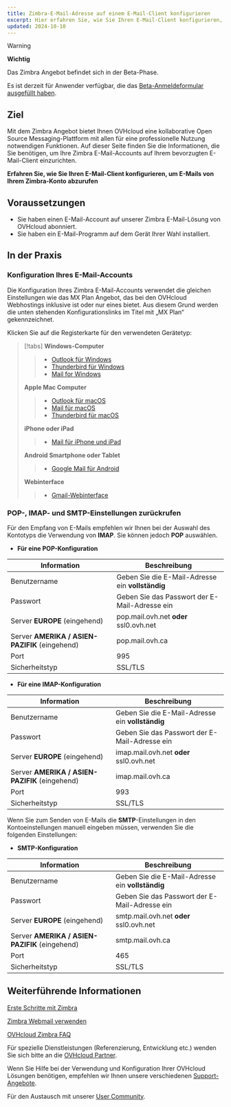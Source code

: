 ```yaml
---
title: Zimbra-E-Mail-Adresse auf einem E-Mail-Client konfigurieren
excerpt: Hier erfahren Sie, wie Sie Ihren E-Mail-Client konfigurieren, um E-Mails von Ihrem Zimbra-Konto abzurufen
updated: 2024-10-10
---
```


<style>
.w-400 {
max-width:400px!important;
}
</style>

> [!warning]
>
> **Wichtig**
>
> Das Zimbra Angebot befindet sich in der Beta-Phase.
>
> Es ist derzeit für Anwender verfügbar, die das [Beta-Anmeldeformular ausgefüllt haben](https://labs.ovhcloud.com/en/zimbra-beta/).
>

## Ziel

Mit dem Zimbra Angebot bietet Ihnen OVHcloud eine kollaborative Open Source Messaging-Plattform mit allen für eine professionelle Nutzung notwendigen Funktionen. Auf dieser Seite finden Sie die Informationen, die Sie benötigen, um Ihre Zimbra E-Mail-Accounts auf Ihrem bevorzugten E-Mail-Client einzurichten.

**Erfahren Sie, wie Sie Ihren E-Mail-Client konfigurieren, um E-Mails von Ihrem Zimbra-Konto abzurufen**

## Voraussetzungen

- Sie haben einen E-Mail-Account auf unserer Zimbra E-Mail-Lösung von OVHcloud abonniert.
- Sie haben ein E-Mail-Programm auf dem Gerät Ihrer Wahl installiert.

## In der Praxis

### Konfiguration Ihres E-Mail-Accounts <a name="mail-config"></a>

Die Konfiguration Ihres Zimbra E-Mail-Accounts verwendet die gleichen Einstellungen wie das MX Plan Angebot, das bei den OVHcloud Webhostings inklusive ist oder nur eines bietet. Aus diesem Grund werden die unten stehenden Konfigurationslinks im Titel mit „MX Plan“ gekennzeichnet.

Klicken Sie auf die Registerkarte für den verwendeten Gerätetyp:

> [!tabs]
> **Windows-Computer**
>>
>> - [Outlook für Windows](/pages/web_cloud/email_and_collaborative_solutions/mx_plan/how_to_configure_outlook_2016)
>> - [Thunderbird für Windows](/pages/web_cloud/email_and_collaborative_solutions/mx_plan/how_to_configure_thunderbird_windows)
>> - [Mail for Windows](/pages/web_cloud/email_and_collaborative_solutions/mx_plan/how_to_configure_windows_10)
>>
> **Apple Mac Computer**
>>
>> - [Outlook für macOS](/pages/web_cloud/email_and_collaborative_solutions/mx_plan/how_to_configure_outlook_2016_mac)
>> - [Mail für macOS](/pages/web_cloud/email_and_collaborative_solutions/mx_plan/how_to_configure_mail_macos)
>> - [Thunderbird für macOS](/pages/web_cloud/email_and_collaborative_solutions/mx_plan/how_to_configure_thunderbird_mac)
>>
> **iPhone oder iPad**
>>
>> - [Mail für iPhone und iPad](/pages/web_cloud/email_and_collaborative_solutions/mx_plan/how_to_configure_ios)
>>
> **Android Smartphone oder Tablet**
>>
>> - [Google Mail für Android](/pages/web_cloud/email_and_collaborative_solutions/mx_plan/how_to_configure_android)
>>
> **Webinterface**
>>
>> - [Gmail-Webinterface](/pages/web_cloud/email_and_collaborative_solutions/mx_plan/how_to_configure_gmail)
>>

### POP-, IMAP- und SMTP-Einstellungen zurückrufen <a name="popimap-settings"></a>

Für den Empfang von E-Mails empfehlen wir Ihnen bei der Auswahl des Kontotyps die Verwendung von **IMAP**. Sie können jedoch **POP** auswählen.

- **Für eine POP-Konfiguration**

|Information|Beschreibung|
|---|---|
|Benutzername|Geben Sie die E-Mail-Adresse ein **vollständig**|
|Passwort|Geben Sie das Passwort der E-Mail-Adresse ein|
|Server **EUROPE** (eingehend)|pop.mail.ovh.net **oder** ssl0.ovh.net|
|Server **AMERIKA / ASIEN-PAZIFIK** (eingehend)|pop.mail.ovh.ca|
|Port|995|
|Sicherheitstyp|SSL/TLS|

- **Für eine IMAP-Konfiguration**

|Information|Beschreibung|
|---|---|
|Benutzername|Geben Sie die E-Mail-Adresse ein **vollständig**|
|Passwort|Geben Sie das Passwort der E-Mail-Adresse ein|
|Server **EUROPE** (eingehend)|imap.mail.ovh.net **oder** ssl0.ovh.net|
|Server **AMERIKA / ASIEN-PAZIFIK** (eingehend)|imap.mail.ovh.ca|
|Port|993|
|Sicherheitstyp|SSL/TLS|

Wenn Sie zum Senden von E-Mails die **SMTP**-Einstellungen in den Kontoeinstellungen manuell eingeben müssen, verwenden Sie die folgenden Einstellungen:

- **SMTP-Konfiguration**

|Information|Beschreibung|
|---|---|
|Benutzername|Geben Sie die E-Mail-Adresse ein **vollständig**|
|Passwort|Geben Sie das Passwort der E-Mail-Adresse ein|
|Server **EUROPE** (eingehend)|smtp.mail.ovh.net **oder** ssl0.ovh.net|
|Server **AMERIKA / ASIEN-PAZIFIK** (eingehend)|smtp.mail.ovh.ca|
|Port|465|
|Sicherheitstyp|SSL/TLS|

## Weiterführende Informationen <a name="go-further"></a>

[Erste Schritte mit Zimbra](/pages/web_cloud/email_and_collaborative_solutions/zimbra/getting_started_zimbra)

[Zimbra Webmail verwenden](/pages/web_cloud/email_and_collaborative_solutions/mx_plan/email_zimbra)

[OVHcloud Zimbra FAQ](/pages/web_cloud/email_and_collaborative_solutions/mx_plan/faq-zimbra)

Für spezielle Dienstleistungen (Referenzierung, Entwicklung etc.) wenden Sie sich bitte an die [OVHcloud Partner](/links/partner).

Wenn Sie Hilfe bei der Verwendung und Konfiguration Ihrer OVHcloud Lösungen benötigen, empfehlen wir Ihnen unsere verschiedenen [Support-Angebote](/links/support).

Für den Austausch mit unserer [User Community](/links/community).